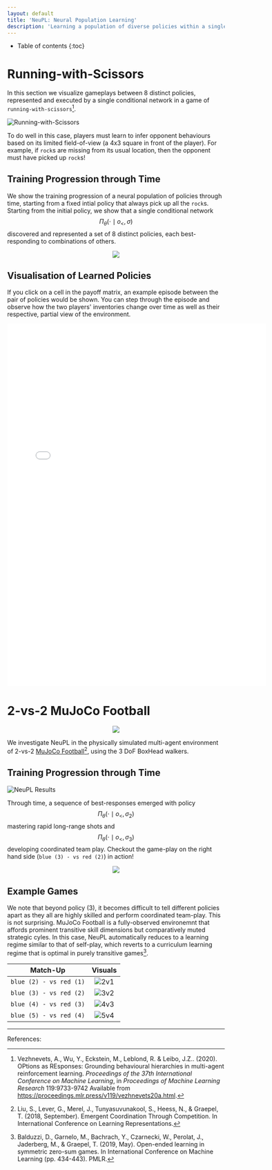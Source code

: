 ```yaml
---
layout: default
title: 'NeuPL: Neural Population Learning'
description: 'Learning a population of diverse policies within a single network through self-play.'
---
```


* Table of contents
{:toc}

# Running-with-Scissors

In this section we visualize gameplays between 8 distinct policies, represented and executed by a single conditional network in a game of `running-with-scissors`[^1].

![Running-with-Scissors](assets/img/rws.png)

To do well in this case, players must learn to infer opponent behaviours based on its limited field-of-view (a 4x3 square in front of the player). For example, if `rock`s are missing from its usual location, then the opponent must have picked up `rock`s!

## Training Progression through Time

We show the training progression of a neural population of policies through time, starting from a fixed intial policy that always pick up all the `rock`s. Starting from the initial policy, we show that a single conditional network $$\Pi_\theta(\cdot \mid o_{<}, \sigma)$$ discovered and represented a set of 8 distinct policies, each best-responding to combinations of others. 

<p align="center">
  <img src="assets/img/neupl_rws_progression.gif" />
</p>

## Visualisation of Learned Policies

If you click on a cell in the payoff matrix, an example episode between the pair of policies would be shown. You can step through the episode and observe how the two players' inventories change over time as well as their respective, partial view of the environment.  

<p align="center">
<div id="selector-view"></div>
<iframe id="episode-view" src="assets/data/episode_1_0_00.html" scrolling=no height='840' width='600' frameborder='0'></iframe>
<script type="text/javascript">
    var spec = getSpec();
    var view = new vega.View(vega.parse(spec), {
      renderer:  'canvas',
      container: '#selector-view',
      hover:     true
    }).run();

    const episode_view = document.getElementById("episode-view");
    view.addEventListener('click', function(event, item) {
      if (item != null) {
        console.log('clicked', item.datum.home_id, item.datum.away_id);
        episode_view.src = "assets/data/episode_" + item.datum.home_id + "_" + item.datum.away_id + "_00.html";
      }
    });
</script>
</p>

# 2-vs-2 MuJoCo Football

<p align="center">
  <img src="assets/img/soccer.png" />
</p>

We investigate NeuPL in the physically simulated multi-agent environment of 2-vs-2 [MuJoCo Football](https://github.com/deepmind/dm_control/blob/master/dm_control/locomotion/soccer/README.md)[^2], using the 3 DoF BoxHead walkers.

## Training Progression through Time

![NeuPL Results](assets/img/mujoco_soccer.png)

Through time, a sequence of best-responses emerged with policy $$\Pi_\theta(\cdot \mid o_{<}, \sigma_2)$$ mastering rapid long-range shots and $$\Pi_\theta(\cdot \mid o_{<}, \sigma_3)$$ developing coordinated team play. Checkout the game-play on the right hand side (`blue (3) - vs red (2)`) in action! 

<p align="center" width=400 height=300>
  <img src="assets/img/mujoco_soccer_3v2.gif" />
</p>

## Example Games

We note that beyond policy (3), it becomes difficult to tell different policies apart as they all are highly skilled and perform coordinated team-play. This is not surprising. MuJoCo Football is a fully-observed environemnt that affords prominent transitive skill dimensions but comparatively muted strategic cyles. In this case, NeuPL automatically reduces to a learning regime similar to that of self-play, which reverts to a curriculum learning regime that is optimal in purely transitive games[^3].


| Match-Up                |      Visuals|
|-------------------------|:-------------:|
| `blue (2) - vs red (1)` | ![2v1](assets/img/mujoco_soccer_2v1_vid.gif) |
| `blue (3) - vs red (2)` | ![3v2](assets/img/mujoco_soccer_3v2_vid.gif) |
| `blue (4) - vs red (3)` | ![4v3](assets/img/mujoco_soccer_4v3_vid.gif) |
| `blue (5) - vs red (4)` | ![5v4](assets/img/mujoco_soccer_5v4_vid.gif) |



--------

References:

[^1]: Vezhnevets, A., Wu, Y., Eckstein, M., Leblond, R. &amp; Leibo, J.Z.. (2020). OPtions as REsponses: Grounding behavioural hierarchies in multi-agent reinforcement learning. <i>Proceedings of the 37th International Conference on Machine Learning</i>, in <i>Proceedings of Machine Learning Research</i> 119:9733-9742 Available from https://proceedings.mlr.press/v119/vezhnevets20a.html.

[^2]: Liu, S., Lever, G., Merel, J., Tunyasuvunakool, S., Heess, N., & Graepel, T. (2018, September). Emergent Coordination Through Competition. In International Conference on Learning Representations. 

[^3]: Balduzzi, D., Garnelo, M., Bachrach, Y., Czarnecki, W., Perolat, J., Jaderberg, M., & Graepel, T. (2019, May). Open-ended learning in symmetric zero-sum games. In International Conference on Machine Learning (pp. 434-443). PMLR.